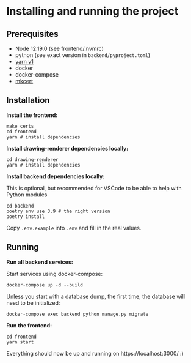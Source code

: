 # Installing and running the project

## Prerequisites

- Node 12.19.0 (see frontend/.nvmrc)
- python (see exact version in `backend/pyproject.toml`)
- [yarn v1](https://classic.yarnpkg.com/en/docs/install/)
- docker
- docker-compose
- [mkcert](https://github.com/FiloSottile/mkcert)

## Installation

**Install the frontend:**

```
make certs
cd frontend
yarn # install dependencies
```

**Install drawing-renderer dependencies locally:**

```
cd drawing-renderer
yarn # install dependencies
```

**Install backend dependencies locally:**

This is optional, but recommended for VSCode to be able to help with Python modules

```
cd backend
poetry env use 3.9 # the right version
poetry install
```

Copy `.env.example` into `.env` and fill in the real values.

## Running

**Run all backend services:**

Start services using docker-compose:

```
docker-compose up -d --build
```

Unless you start with a database dump, the first time, the database will need to be initialized:

```
docker-compose exec backend python manage.py migrate
```

**Run the frontend:**

```
cd frontend
yarn start
```

Everything should now be up and running on https://localhost:3000/ :)
